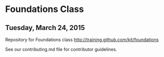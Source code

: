 # Foundations Class
## Tuesday, March 24, 2015

Repository for Foundations class http://training.github.com/kit/foundations

See our contributing.md file for contributor guidelines.
